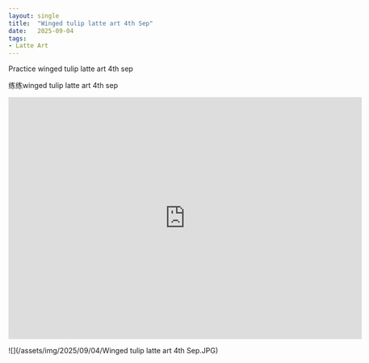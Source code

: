 ```yaml
---
layout: single
title:  "Winged tulip latte art 4th Sep"
date:   2025-09-04
tags:
- Latte Art
---
```


Practice winged tulip latte art 4th sep

练练winged tulip latte art 4th sep

<div class="embed-container">
  <iframe
      src="https://www.youtube.com/embed/IbQoj32vT5c"
      width="700"
      height="480"
      frameborder="0"
      allowfullscreen="true">
  </iframe>
</div>

![](/assets/img/2025/09/04/Winged tulip latte art 4th Sep.JPG)

